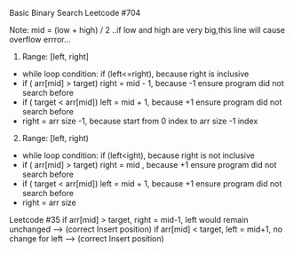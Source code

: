 ​Basic Binary Search
Leetcode #704

Note:
mid = (low + high) / 2 ..if low and high are very big,this line will cause overflow errror...

1. Range: [left, right]
- while loop condition: if (left<=right), because right is inclusive 
- if ( arr[mid] > target) right = mid - 1, because -1 ensure program did not search before
- if ( target < arr[mid]) left = mid + 1, because +1 ensure program did not search before
- right = arr size -1, because start from 0 index to arr size -1 index

2. Range: [left, right)
- while loop condition: if (left<ight), because right is not inclusive 
- if ( arr[mid] > target) right = mid , because +1 ensure program did not search before
- if ( target < arr[mid]) left = mid + 1, because +1 ensure program did not search before
- right = arr size

Leetcode #35
if arr[mid] > target, right = mid-1, left would remain unchanged --> (correct Insert position)
if arr[mid] < target, left = mid+1, no change for left --> (correct Insert position)
